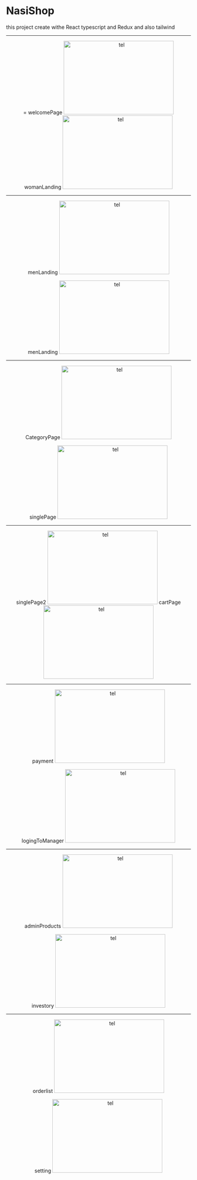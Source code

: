 # NasiShop
this project create withe React typescript and Redux and also tailwind
<hr> 
<div align="center">
= welcomePage <img src="https://user-images.githubusercontent.com/115412256/232704583-f0270f04-a910-4086-a7d9-621d75ba3ad6.png" alt="tel" width="300" height="200" />     
womanLanding <img src="https://user-images.githubusercontent.com/115412256/232705872-b931f0de-b7c6-4715-92ea-6600f0eb3df1.PNG" alt="tel" width="300" height="200" />
<hr> 
 
menLanding <img src="https://user-images.githubusercontent.com/115412256/232708578-1f3c4f86-6eee-4ea4-bb81-2d3ab98cf3a9.PNG" alt="tel" width="300" height="200" />
 
menLanding <img src="https://user-images.githubusercontent.com/115412256/232708578-1f3c4f86-6eee-4ea4-bb81-2d3ab98cf3a9.PNG" alt="tel" width="300" height="200" />
<hr> 
 
CategoryPage <img src="https://user-images.githubusercontent.com/115412256/232710263-70fd591c-692e-480e-983f-20adaa6131e9.png" alt="tel" width="300" height="200" />
 
singlePage <img src="https://user-images.githubusercontent.com/115412256/232708870-139a3918-f5ef-4a9b-b567-3face4bf1cf5.png" alt="tel" width="300" height="200" />
<hr> 
 
singlePage2 <img src="https://user-images.githubusercontent.com/115412256/232709161-b9b95f9a-fb48-440b-b72b-a5da89cd504e.png" alt="tel" width="300" height="200" />
cartPage <img src="https://user-images.githubusercontent.com/115412256/232709372-60745e49-62a9-4f59-bb2a-f48d1df6c908.png" alt="tel" width="300" height="200" />
<hr> 
 
payment <img src="https://user-images.githubusercontent.com/115412256/232709588-f2584339-f22d-4ba3-b85a-f8f670672948.png" alt="tel" width="300" height="200" />
 
logingToManager <img src="https://user-images.githubusercontent.com/115412256/232709841-8274cbab-64bd-4ca4-aae4-32b722970859.png" alt="tel" width="300" height="200" />
 <hr> 
adminProducts <img src="https://user-images.githubusercontent.com/115412256/232710049-1140b27d-6882-49f5-a695-291e968704bc.png" alt="tel" width="300" height="200" />

 
investory <img src="https://user-images.githubusercontent.com/115412256/232710527-cb2b8b7d-26cc-4e20-bf90-80b1acf8990a.png" alt="tel" width="300" height="200" />

 <hr> 
orderlist <img src="https://user-images.githubusercontent.com/115412256/232710702-6cab35c2-72b4-473a-8705-7de38b6df660.png" alt="tel" width="300" height="200" />
 
 
setting <img src="https://user-images.githubusercontent.com/115412256/232710965-64c89574-4839-4493-bc39-67365028c066.png" alt="tel" width="300" height="200" />
 
 
 
 
 
 
 
 
</div>
 

